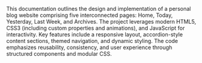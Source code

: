 This documentation outlines the design and implementation of a personal blog website comprising five interconnected pages: Home, Today, Yesterday, Last Week, and Archives. The project leverages modern HTML5, CSS3 (including custom properties and animations), and JavaScript for interactivity. Key features include a responsive layout, accordion-style content sections, themed navigation, and dynamic styling. The code emphasizes reusability, consistency, and user experience through structured components and modular CSS.
